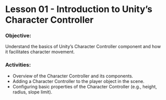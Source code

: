 # Lesson 01 - Introduction to Unity’s Character Controller

### Objective:
Understand the basics of Unity’s Character Controller component and how it facilitates character movement.

### Activities:
* Overview of the Character Controller and its components.
* Adding a Character Controller to the player object in the scene.
* Configuring basic properties of the Character Controller (e.g., height, radius, slope limit).
